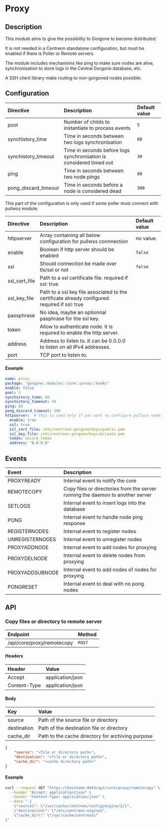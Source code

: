 # Proxy

## Description

This module aims to give the possibility to Gorgone to become distributed.

It is not needed in a Centreon standalone configuration, but must be enabled if there is Poller or Remote servers.

The module includes mechanisms like ping to make sure nodes are alive, synchronisation to store logs in the Central Gorgone database, etc.

A SSH client library make routing to non-gorgoned nodes possible.

## Configuration

| Directive            | Description                                                         | Default value |
|:---------------------|:--------------------------------------------------------------------|:--------------|
| pool                 | Number of childs to instantiate to process events                   | `5`           |
| synchistory_time     | Time in seconds between two logs synchronisation                    | `60`          |
| synchistory_timeout  | Time in seconds before logs synchronisation is considered timed out | `30`          |
| ping                 | Time in seconds between two node pings                              | `60`          |
| pong_discard_timeout | Time in seconds before a node is considered dead                    | `300`         |

This part of the configuration is only used if some poller must connect with pullwss module.


| Directive     | Description                                                                                    | Default value |
|:--------------|:-----------------------------------------------------------------------------------------------|:--------------|
| httpserver    | Array containing all below configuration for pullwss connnection                               | no value.     |
| enable        | Boolean if http server should be enabled                                                       | `false`       |
| ssl           | Should connection be made over tls/ssl or not                                                  | `false`       |
| ssl_cert_file | Path to a ssl certificate file. required if ssl: true                                          |               |
| ssl_key_file  | Path to a ssl key file associated to the certificate already configured. required if ssl: true |               |
| passphrase    | No idea, maybe an optionnal pasphrase for the ssl key.                                         |               |
| token         | Allow to authenticate node. It is required to enable the http server.                          |               |
| address       | Address to listen to. It can be 0.0.0.0 to listen on all IPv4 addresses.                             |               |
| port          | TCP port to listen to.                                                                         |               |


#### Example

```yaml
name: proxy
package: "gorgone::modules::core::proxy::hooks"
enable: false
pool: 5
synchistory_time: 60
synchistory_timeout: 30
ping: 60
pong_discard_timeout: 300
httpserver:  # this is used only if you want to configure pullwss nodes. to make it work you have to add the register module and configure a configuration file for it.
  enable: true
  ssl: true
  ssl_cert_file: /etc/centreon-gorgone/keys/public.pem
  ssl_key_file: /etc/centreon-gorgone/keys/private.pem
  token: secure_token
  address: "0.0.0.0"
```

## Events

| Event           | Description                                                                    |
| :-------------- | :----------------------------------------------------------------------------- |
| PROXYREADY      | Internal event to notify the core                                              |
| REMOTECOPY      | Copy files or directories from the server running the daemon to another server |
| SETLOGS         | Internal event to insert logs into the database                                |
| PONG            | Internal event to handle node ping response                                    |
| REGISTERNODES   | Internal event to register nodes                                               |
| UNREGISTERNODES | Internal event to unregister nodes                                             |
| PROXYADDNODE    | Internal event to add nodes for proxying                                       |
| PROXYDELNODE    | Internal event to delete nodes from proxying                                   |
| PROXYADDSUBNODE | Internal event to add nodes of nodes for proxying                              |
| PONGRESET       | Internal event to deal with no pong nodes                                      |

## API

### Copy files or directory to remote server

| Endpoint                   | Method |
| :------------------------- | :----- |
| /api/core/proxy/remotecopy | `POST` |

#### Headers

| Header       | Value            |
| :----------- | :--------------- |
| Accept       | application/json |
| Content-Type | application/json |

#### Body

| Key         | Value                                             |
| :---------- | :------------------------------------------------ |
| source      | Path of the source file or directory              |
| destination | Path of the destination file or directory         |
| cache_dir   | Path to the cache directory for archiving purpose |

```json
{
    "source": "<file or directory path>",
    "destination": "<file or directory path>",
    "cache_dir": "<cache directory path>"
}
```

#### Example

```bash
curl --request GET "https://hostname:8443/api/core/proxy/remotecopy" \
  --header "Accept: application/json" \
  --header "Content-Type: application/json" \
  --data " {
    \"source\": \"/var/cache/centreon/config/engine/2/\",
    \"destination\": \"/etc/centreon-engine\",
    \"cache_dir\": \"/var/cache/centreon\"
}"
```
